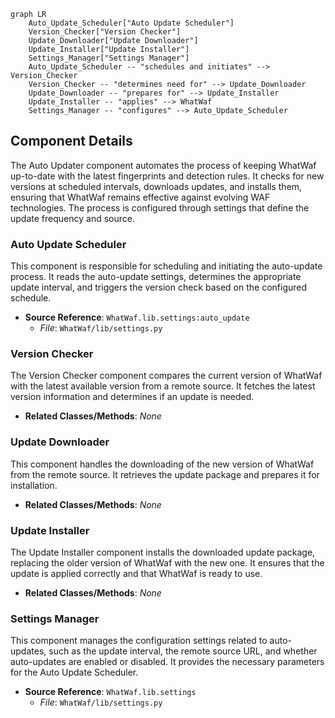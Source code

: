 ```mermaid
graph LR
    Auto_Update_Scheduler["Auto Update Scheduler"]
    Version_Checker["Version Checker"]
    Update_Downloader["Update Downloader"]
    Update_Installer["Update Installer"]
    Settings_Manager["Settings Manager"]
    Auto_Update_Scheduler -- "schedules and initiates" --> Version_Checker
    Version_Checker -- "determines need for" --> Update_Downloader
    Update_Downloader -- "prepares for" --> Update_Installer
    Update_Installer -- "applies" --> WhatWaf
    Settings_Manager -- "configures" --> Auto_Update_Scheduler
```

## Component Details

The Auto Updater component automates the process of keeping WhatWaf up-to-date with the latest fingerprints and detection rules. It checks for new versions at scheduled intervals, downloads updates, and installs them, ensuring that WhatWaf remains effective against evolving WAF technologies. The process is configured through settings that define the update frequency and source.

### Auto Update Scheduler
This component is responsible for scheduling and initiating the auto-update process. It reads the auto-update settings, determines the appropriate update interval, and triggers the version check based on the configured schedule.
- **Source Reference**: `WhatWaf.lib.settings:auto_update`
  - *File*: `WhatWaf/lib/settings.py`

### Version Checker
The Version Checker component compares the current version of WhatWaf with the latest available version from a remote source. It fetches the latest version information and determines if an update is needed.
- **Related Classes/Methods**: _None_

### Update Downloader
This component handles the downloading of the new version of WhatWaf from the remote source. It retrieves the update package and prepares it for installation.
- **Related Classes/Methods**: _None_

### Update Installer
The Update Installer component installs the downloaded update package, replacing the older version of WhatWaf with the new one. It ensures that the update is applied correctly and that WhatWaf is ready to use.
- **Related Classes/Methods**: _None_

### Settings Manager
This component manages the configuration settings related to auto-updates, such as the update interval, the remote source URL, and whether auto-updates are enabled or disabled. It provides the necessary parameters for the Auto Update Scheduler.
- **Source Reference**: `WhatWaf.lib.settings`
  - *File*: `WhatWaf/lib/settings.py`
